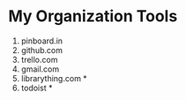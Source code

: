 # My Organization Tools

1. pinboard.in
2. github.com
3. trello.com
4. gmail.com
5. librarything.com *
6. todoist *
